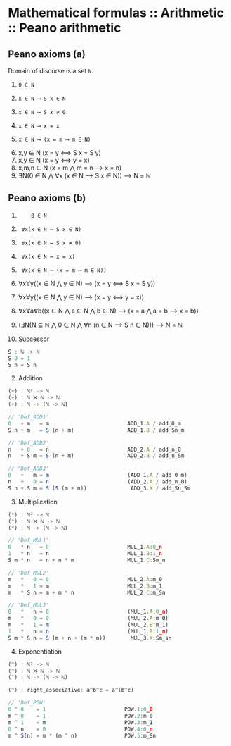 # Mathematical formulas :: Arithmetic :: Peano arithmetic

## Peano axioms (a)

Domain of discorse is a set `N`.

1.     0 ∈ N
6.     x ∈ N ⟶ S x ∈ N
8.     x ∈ N ⟶ S x ≠ 0
2.     x ∈ N ⟶ x = x
5.     x ∈ N ⟶ (x = m ⟶ m ∈ N)
7.   x,y ∈ N (x = y ⟺ S x = S y)
3.   x,y ∈ N (x = y ⟺ y = x)
4. x,m,n ∈ N (x = m ⋀ m = n ⟶ x = n)
9.  ∃N(0 ∈ N ⋀ ∀x (x ∈ N ⟶ S x ∈ N)) ⟶ N = ℕ

## Peano axioms (b)

1.         0 ∈ N
6.      ∀x(x ∈ N ⟶ S x ∈ N)
8.      ∀x(x ∈ N ⟶ S x ≠ 0)
2.      ∀x(x ∈ N ⟶ x = x)
5.      ∀x(x ∈ N ⟶ (x = m ⟶ m ∈ N))
7.   ∀x∀y((x ∈ N ⋀ y ∈ N) ⟶ (x = y ⟺ S x = S y))
3.   ∀x∀y((x ∈ N ⋀ y ∈ N) ⟶ (x = y ⟺ y = x))
4. ∀x∀a∀b((x ∈ N ⋀ a ∈ N ⋀ b ∈ N) ⟶ (x = a ⋀ a = b ⟶ x = b))
9. (∃N(N ⊆ ℕ ⋀ 0 ∈ N ⋀ ∀n (n ∈ N ⟶ S n ∈ N))) ⟶ N = ℕ



1. Successor

```js
S : ℕ -> ℕ
S 0 = 1
S n = S n
```

2. Addition

```js
(+) : ℕ² -> ℕ
(+) : ℕ ⨉ ℕ -> ℕ
(+) : ℕ -> (ℕ -> ℕ)

// 'Def_ADD1'
0   + m   = m                         ADD_1.A / add_0_m
S n + m   = S (n + m)                 ADD_1.B / add_Sn_m

// 'Def_ADD2'
n   + 0   = n                         ADD_2.A / add_n_0
n   + S m = S (n + m)                 ADD_2.B / add_n_Sm

// 'Def_ADD3'
0   +   m = m                         (ADD_1.A / add_0_m)
n   +   0 = n                         (ADD_2.A / add_n_0)
S n + S m = S (S (m + n))              ADD_3.X / add_Sn_Sm
```


3. Multiplication

```js
(*) : ℕ² -> ℕ
(*) : ℕ ⨉ ℕ -> ℕ
(*) : ℕ -> (ℕ -> ℕ)

// 'Def_MUL1'
0   * n   = 0                         MUL_1.A:0_n
1   * n   = n                         MUL_1.B:1_n
S m * n   = n + n * m                 MUL_1.C:Sm_n

// 'Def_MUL2'
m   *   0 = 0                         MUL_2.A:m_0
m   *   1 = m                         MUL_2.B:m_1
m   * S n = m + m * n                 MUL_2.C:m_Sn

// 'Def_MUL3'
0   *   n = 0                         (MUL_1.A:0_n)
m   *   0 = 0                         (MUL_2.A:m_0)
m   *   1 = m                         (MUL_2.B:m_1)
1   *   n = n                         (MUL_1.B:1_n)
S m * S n = S (m + n + (m * n))        MUL_3.X:Sm_sn
```

4. Exponentiation

```js
(^) : ℕ² -> ℕ
(^) : ℕ ⨉ ℕ -> ℕ
(^) : ℕ -> (ℕ -> ℕ)

(^) : right_associative: a^b^c = a^(b^c)

// 'Def_POW'
0 ^ 0    = 1                         POW.1:0_0
m ^ 0    = 1                         POW.2:m_0
m ^ 1    = m                         POW.3:m_1
0 ^ n    = 0                         POW.4:0_n
m ^ S(n) = m * (m ^ n)               POW.5:m_Sn
```
